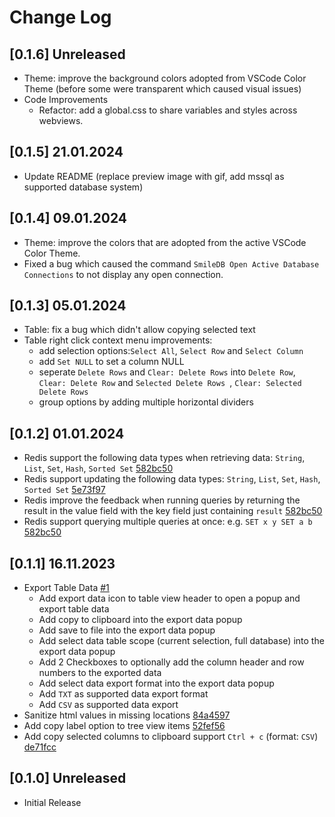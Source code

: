 # Change Log

## [0.1.6] Unreleased
- Theme: improve the background colors adopted from VSCode Color Theme (before some were transparent which caused visual issues)
- Code Improvements
    - Refactor: add a global.css to share variables and styles across webviews.

## [0.1.5] 21.01.2024
- Update README (replace preview image with gif, add mssql as supported database system)

## [0.1.4] 09.01.2024
- Theme: improve the colors that are adopted from the active VSCode Color Theme.
- Fixed a bug which caused the command `SmileDB Open Active Database Connections` to not display any open connection.

## [0.1.3] 05.01.2024
- Table: fix a bug which didn't allow copying selected text
- Table right click context menu improvements:
    - add selection options:`Select All`, `Select Row` and `Select Column`
    - add `Set NULL` to set a column NULL
    - seperate `Delete Rows` and `Clear: Delete Rows` into `Delete Row`, `Clear: Delete Row` and `Selected Delete Rows `, `Clear: Selected Delete Rows`
    - group options by adding multiple horizontal dividers

## [0.1.2] 01.01.2024
- Redis support the following data types when retrieving data: `String`, `List`, `Set`, `Hash`, `Sorted Set` [582bc50](https://github.com/otis11/SmileDB/commit/582bc504acf157ecfc0ac3134f2a10ba46758372)
- Redis support updating the following data types: `String`, `List`, `Set`, `Hash`, `Sorted Set` [5e73f97](https://github.com/otis11/SmileDB/commit/5e73f972324fdf17a1b144bf4997bfa5c4a067c2)
- Redis improve the feedback when running queries by returning the result  in the value field with the key field just containing `result` [582bc50](https://github.com/otis11/SmileDB/commit/582bc504acf157ecfc0ac3134f2a10ba46758372)
- Redis support querying multiple queries at once: e.g. `SET x y SET a b` [582bc50](https://github.com/otis11/SmileDB/commit/582bc504acf157ecfc0ac3134f2a10ba46758372)

## [0.1.1] 16.11.2023
- Export Table Data [#1](https://github.com/otis11/SmileDB/pull/1)
    - Add export data icon to table view header to open a popup and export table data
    - Add copy to clipboard into the export data popup
    - Add save to file into the export data popup
    - Add select data table scope (current selection, full database) into the export data popup
    - Add 2 Checkboxes to optionally add the column header and row numbers to the exported data
    - Add select data export format into the export data popup
    - Add `TXT` as supported data export format
    - Add `CSV` as supported data export
- Sanitize html values in missing locations [84a4597](https://github.com/otis11/SmileDB/commit/84a4597d301dd3641a7d149f3e7abaab7139c2f4)
- Add copy label option to tree view items [52fef56](https://github.com/otis11/SmileDB/commit/52fef56e1d1950eff8a029b5e8e3e2a95dcbee1e)
- Add copy selected columns to clipboard support `Ctrl + c` (format: `CSV`) [de71fcc](https://github.com/otis11/SmileDB/commit/de71fcc40c1a0367c5ed07351049451df6dc5655)

## [0.1.0] Unreleased
- Initial Release
